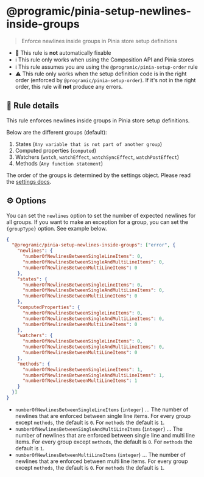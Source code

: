 # @programic/pinia-setup-newlines-inside-groups

> Enforce newlines inside groups in Pinia store setup definitions

- :hammer: This rule is **not** automatically fixable
- :information_source: This rule only works when using the Composition API and Pinia stores
- :information_source: This rule assumes you are using the `@programic/pinia-setup-order` rule
- :warning: This rule only works when the setup definition code is in the right order (enforced by `@programic/pinia-setup-order`). If it's not in the right order, this rule will **not** produce any errors.

## :book: Rule details
This rule enforces newlines inside groups in Pinia store setup definitions.

Below are the different groups (default):
1. States (`Any variable that is not part of another group`)
2. Computed properties (`computed`)
3. Watchers (`watch`, `watchEffect`, `watchSyncEffect`, `watchPostEffect`)
4. Methods (`Any function statement`)

The order of the groups is determined by the settings object. Please read the [settings docs](https://github.com/programic/eslint-plugin/blob/master/docs/settings.md).

## :gear: Options
You can set the `newlines` option to set the number of expected newlines for all groups. If you want to make an exception for a group, you can set the `{groupType}` option. See example below.

```json
{
  "@programic/pinia-setup-newlines-inside-groups": ["error", {
    "newlines": {
      "numberOfNewlinesBetweenSingleLineItems": 0,
      "numberOfNewlinesBetweenSingleAndMultiLineItems": 0,
      "numberOfNewlinesBetweenMultiLineItems": 0
    },
    "states": {
      "numberOfNewlinesBetweenSingleLineItems": 0,
      "numberOfNewlinesBetweenSingleAndMultiLineItems": 0,
      "numberOfNewlinesBetweenMultiLineItems": 0
    },
    "computedProperties": {
      "numberOfNewlinesBetweenSingleLineItems": 0,
      "numberOfNewlinesBetweenSingleAndMultiLineItems": 0,
      "numberOfNewlinesBetweenMultiLineItems": 0
    },
    "watchers": {
      "numberOfNewlinesBetweenSingleLineItems": 0,
      "numberOfNewlinesBetweenSingleAndMultiLineItems": 0,
      "numberOfNewlinesBetweenMultiLineItems": 0
    },
    "methods": {
      "numberOfNewlinesBetweenSingleLineItems": 1,
      "numberOfNewlinesBetweenSingleAndMultiLineItems": 1,
      "numberOfNewlinesBetweenMultiLineItems": 1
    }
  }]
}
```

- `numberOfNewlinesBetweenSingleLineItems` (`integer`) ... The number of newlines that are enforced between single line items. For every group except `methods`, the default is `0`. For `methods` the default is `1`.
- `numberOfNewlinesBetweenSingleAndMultiLineItems` (`integer`) ... The number of newlines that are enforced between single line and multi line items. For every group except `methods`, the default is `0`. For `methods` the default is `1`.
- `numberOfNewlinesBetweenMultiLineItems` (`integer`) ... The number of newlines that are enforced between multi line items. For every group except `methods`, the default is `0`. For `methods` the default is `1`.
